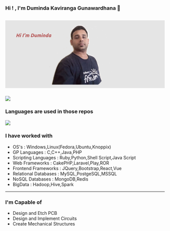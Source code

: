 ### Hi ! , I'm Duminda Kaviranga Gunawardhana 👋

## [![kaviranga's header](https://github.com/kaviranga/kaviranga/blob/main/images/edited_header.png)](https://github.com/kaviranga/kaviranga/)

<img align="center" src="https://github-readme-stats.vercel.app/api?username=kaviranga&theme=vue&show_icons=true" />

### Languages are used in those repos

<img align="center" src="https://github-readme-stats.vercel.app/api/top-langs/?username=kaviranga&layout=compact&theme=vue&show_icons=true" />

</br>

### I have worked with
- OS's : Windows,Linux(Fedora,Ubuntu,Knoppix)
- GP Languages : C,C++,Java,PHP
- Scripting Languages : Ruby,Python,Shell Script,Java Script
- Web Frameworks : CakePHP,Laravel,Play,ROR
- Frontend Frameworks : JQuery,Bootstrap,React,Vue
- Relational Databases : MySQL,PostgeSQL,MSSQL
- NoSQL Databases : MongoDB,Redis
- BigData : Hadoop,Hive,Spark

---------------

### I'm Capable of 
- Design and Etch PCB
- Design and Implement Circuits
- Create Mechanical Structures

<!--
**kaviranga/kaviranga** is a ✨ _special_ ✨ repository because its `README.md` (this file) appears on your GitHub profile.

Here are some ideas to get you started:

- 🔭 I’m currently working on ...
- 🌱 I’m currently learning ...
- 👯 I’m looking to collaborate on ...
- 🤔 I’m looking for help with ...
- 💬 Ask me about ...
- 📫 How to reach me: ...
- 😄 Pronouns: ...
- ⚡ Fun fact: ...
-->
